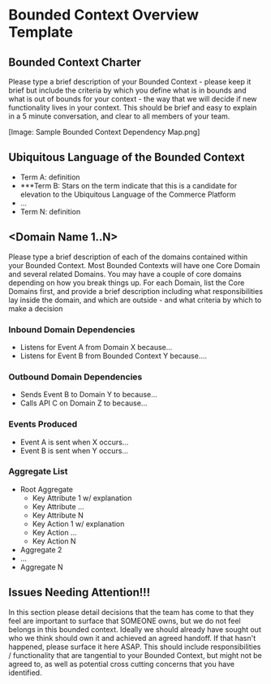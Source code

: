 # Bounded Context Overview Template

## Bounded Context Charter

Please type a brief description of your Bounded Context - please keep it brief but include the criteria by which you define what is in bounds and what is out of bounds for your context - the way that we will decide if new functionality lives in your context. This should be brief and easy to explain in a 5 minute conversation, and clear to all members of your team.

[Image: Sample Bounded Context Dependency Map.png]
## Ubiquitous Language of the Bounded Context

* Term A: definition
* ***Term B: Stars on the term indicate that this is a candidate for elevation to the Ubiquitous Language of the Commerce Platform 
* ...
* Term N: definition

## <Domain Name 1..N>

Please type a brief description of each of the domains contained within your Bounded Context. Most Bounded Contexts will have one Core Domain and several related Domains. You may have a couple of core domains depending on how you break things up. For each Domain, list the Core Domains first, and provide a brief description including what responsibilities lay inside the domain, and which are outside - and what criteria by which to make a decision

### Inbound Domain Dependencies 

* Listens for Event A from Domain X because...
* Listens for Event B from Bounded Context Y because....

### Outbound Domain Dependencies

* Sends Event B to Domain Y to because...
* Calls API C on Domain Z to because...

### Events Produced

* Event A is sent when X occurs...
* Event B is sent when Y occurs...

### Aggregate List

* Root Aggregate
    * Key Attribute 1 w/ explanation
    * Key Attribute ...
    * Key Attribute N
    * Key Action 1 w/ explanation
    * Key Action ...
    * Key Action N
* Aggregate 2
* ...
* Aggregate N

## Issues Needing Attention!!!

In this section please detail decisions that the team has come to that they feel are important to surface that SOMEONE owns, but we do not feel belongs in this bounded context. Ideally we should already have sought out who we think should own it and achieved an agreed handoff. If that hasn't happened, please surface it here ASAP. This should include responsibilities / functionality that are tangential to your Bounded Context, but might not be agreed to, as well as potential cross cutting concerns that you have identified.


